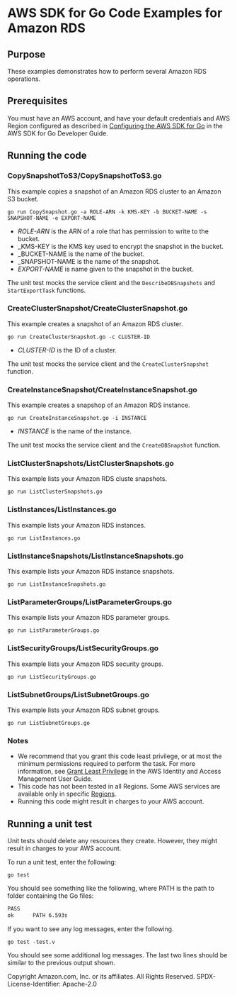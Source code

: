 # AWS SDK for Go Code Examples for Amazon RDS

## Purpose

These examples demonstrates how to perform several Amazon RDS operations.

## Prerequisites

You must have an AWS account, and have your default credentials and AWS Region
configured as described in
[Configuring the AWS SDK for Go](https://docs.aws.amazon.com/sdk-for-go/v1/developer-guide/configuring-sdk.html)
in the AWS SDK for Go Developer Guide.

## Running the code

### CopySnapshotToS3/CopySnapshotToS3.go

This example copies a snapshot of an Amazon RDS cluster to an Amazon S3 bucket.

`go run CopySnapshot.go -a ROLE-ARN -k KMS-KEY -b BUCKET-NAME -s SNAPSHOT-NAME -e EXPORT-NAME`

- _ROLE-ARN_ is the ARN of a role that has permission to write to the bucket.
- _KMS-KEY is the KMS key used to encrypt the snapshot in the bucket.
- _BUCKET-NAME is the name of the bucket.
- _SNAPSHOT-NAME is the name of the snapshot.
- _EXPORT-NAME_ is name given to the snapshot in the bucket.

The unit test mocks the service client and the `DescribeDBSnapshots` and `StartExportTask` functions.

### CreateClusterSnapshot/CreateClusterSnapshot.go

This example creates a snapshot of an Amazon RDS cluster.

`go run CreateClusterSnapshot.go -c CLUSTER-ID`

- _CLUSTER-ID_ is the ID of a cluster.

The unit test mocks the service client and the `CreateClusterSnapshot` function.

### CreateInstanceSnapshot/CreateInstanceSnapshot.go

This example creates a snapshop of an Amazon RDS instance.

`go run CreateInstanceSnapshot.go -i INSTANCE`

- _INSTANCE_ is the name of the instance.

The unit test mocks the service client and the `CreateDBSnapshot` function.

### ListClusterSnapshots/ListClusterSnapshots.go

This example lists your Amazon RDS cluste snapshots.

`go run ListClusterSnapshots.go`

### ListInstances/ListInstances.go

This example lists your Amazon RDS instances.

`go run ListInstances.go`

### ListInstanceSnapshots/ListInstanceSnapshots.go

This example lists your Amazon RDS instance snapshots.

`go run ListInstanceSnapshots.go`

### ListParameterGroups/ListParameterGroups.go

This example lists your Amazon RDS parameter groups.

`go run ListParameterGroups.go`

### ListSecurityGroups/ListSecurityGroups.go

This example lists your Amazon RDS security groups.

`go run ListSecurityGroups.go`

### ListSubnetGroups/ListSubnetGroups.go

This example lists your Amazon RDS subnet groups.

`go run ListSubnetGroups.go`

### Notes

- We recommend that you grant this code least privilege,
  or at most the minimum permissions required to perform the task.
  For more information, see
  [Grant Least Privilege](https://docs.aws.amazon.com/IAM/latest/UserGuide/best-practices.html#grant-least-privilege)
  in the AWS Identity and Access Management User Guide.
- This code has not been tested in all Regions.
  Some AWS services are available only in specific
  [Regions](https://aws.amazon.com/about-aws/global-infrastructure/regional-product-services).
- Running this code might result in charges to your AWS account.

## Running a unit test

Unit tests should delete any resources they create.
However, they might result in charges to your
AWS account.

To run a unit test, enter the following:

`go test`

You should see something like the following,
where PATH is the path to folder containing the Go files:

```sh
PASS
ok      PATH 6.593s
```

If you want to see any log messages, enter the following.

`go test -test.v`

You should see some additional log messages.
The last two lines should be similar to the previous output shown.

Copyright Amazon.com, Inc. or its affiliates. All Rights Reserved. SPDX-License-Identifier: Apache-2.0
